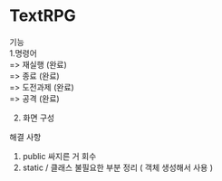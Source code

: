 # TextRPG


기능 <br>
1.명령어 <br>
  => 재실행 (완료) <br>
  => 종료 (완료) <br>
  => 도전과제 (완료) <br>
  => 공격 (완료) <br>

2. 화면 구성 <br>

해결 사항 <br>
1. public 싸지른 거 회수 <br>
2. static / 클래스 불필요한 부분 정리 ( 객체 생성해서 사용 ) <br>
